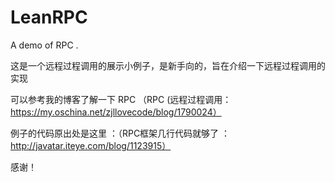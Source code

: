 # LeanRPC
 A demo of RPC . 
 
这是一个远程过程调用的展示小例子，是新手向的，旨在介绍一下远程过程调用的实现

可以参考我的博客了解一下 RPC  （RPC (远程过程调用： https://my.oschina.net/zjllovecode/blog/1790024）


例子的代码原出处是这里 ：（RPC框架几行代码就够了 ：http://javatar.iteye.com/blog/1123915）

感谢！

